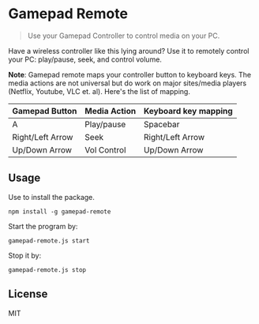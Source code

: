 # Gamepad Remote

> Use your Gamepad Controller to control media on your PC.

Have a wireless controller like this lying around? Use it to remotely control your PC: play/pause, seek, and control volume. 

**Note**: Gamepad remote maps your controller button to keyboard keys. The media actions are not universal but do work on major sites/media players (Netflix, Youtube, VLC et. al). Here's the list of mapping. 

| Gamepad Button  | Media Action | Keyboard key mapping  |
|---------------|------------|---------------|
| A  | Play/pause   | Spacebar   |
| Right/Left Arrow  | Seek   | Right/Left Arrow  |
|  Up/Down Arrow |  Vol Control  |  Up/Down Arrow |

## Usage

Use to install the package.

`npm install -g gamepad-remote`

Start the program by:

`gamepad-remote.js start`

Stop it by:

`gamepad-remote.js stop`

## License 
MIT